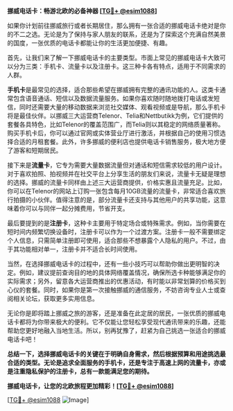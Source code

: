 **挪威电话卡：畅游北欧的必备神器 [[TG💪+ @esim1088](https://t.me/s/esim1088)]**

如果你计划前往挪威旅行或者长期居住，那么拥有一张合适的挪威电话卡绝对是你的不二之选。无论是为了保持与家人朋友的联系，还是为了探索这个充满自然美景的国度，一张优质的电话卡都能让你的生活更加便捷、有趣。

首先，让我们来了解一下挪威电话卡的主要类型。市面上常见的挪威电话卡大致可以分为三类：手机卡、流量卡以及注册卡。这三种卡各有特点，适用于不同需求的人群。

**手机卡**是最常见的选择，适合那些希望在挪威拥有完整的通讯功能的人。这类卡通常包含语音通话、短信以及数据流量服务。如果你喜欢随时随地拨打电话或发短信，同时还需要大量的移动数据来浏览社交媒体、观看视频或是导航，那么手机卡将是最佳伙伴。以挪威三大运营商Telenor、Telia和Nettbutikk为例，它们提供的套餐各具特色，比如Telenor的覆盖范围广，而Telia则以其稳定的网络质量著称。购买手机卡后，你可以通过官网或实体营业厅进行激活，并根据自己的使用习惯选择合适的月租套餐。此外，许多挪威的便利店也提供电话卡销售服务，极大地方便了游客和短期居民。

接下来是**流量卡**，它专为需要大量数据流量但对通话和短信需求较低的用户设计。对于喜欢拍照、拍视频并在社交平台上分享生活的朋友们来说，流量卡无疑是理想的选择。挪威的流量卡同样由上述三大运营商提供，价格实惠且流量充足。比如，你可以在Telenor的网站上订购一张包含每月10GB流量的流量卡，非常适合喜欢旅行拍摄的小伙伴。值得注意的是，部分流量卡还支持与其他用户的共享功能，这意味着你可以与同伴一起分摊费用，节省开支。

最后要提到的是**注册卡**，这种卡主要用于特定场合或特殊需求。例如，当你需要在短时间内频繁切换设备时，注册卡可以作为一个过渡方案。注册卡一般不需要绑定个人信息，只需简单注册即可使用，适合那些不想暴露个人隐私的用户。不过，由于其功能相对单一，注册卡并不适合长时间使用。

当然，在选择挪威电话卡的过程中，还有一些小技巧可以帮助你做出更明智的决定。例如，建议提前查询目的地的具体网络覆盖情况，确保所选卡种能够满足你的实际需求；另外，留意各大运营商推出的优惠活动，有时能以非常划算的价格买到心仪的套餐。同时，如果你是第一次接触挪威的通信服务，不妨咨询专业人士或查阅相关论坛，获取更多实用信息。

无论你是即将踏上挪威之旅的游客，还是准备在此定居的居民，一张优质的挪威电话卡都将为你带来极大的便利。它不仅能让您轻松享受现代通讯带来的乐趣，还能帮助您更好地融入当地生活。所以，别再犹豫了，赶紧为自己挑选一张适合的挪威电话卡吧！

**总结一下，选择挪威电话卡的关键在于明确自身需求，然后根据预算和用途挑选最合适的类型。无论是追求全面服务的手机卡，还是专注于高速上网的流量卡，亦或是注重隐私保护的注册卡，总有一款能满足您的期待。**

**挪威电话卡，让您的北欧旅程更加精彩！[[TG💪+ @esim1088](https://t.me/s/esim1088)]**

[[TG💪+ @esim1088](https://t.me/s/esim1088) ![Image](https://i.postimg.cc/4NQfJmqS/Snipaste-2025-05-13-00-14-12.png)]